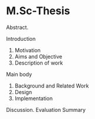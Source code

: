 # M.Sc-Thesis
Abstract. 
 
 
Introduction

1. Motivation
2. Aims and Objective
3. Description of work
 
Main body

1. Background and Related Work
2. Design
3. Implementation
 
Discussion. 
Evaluation
Summary
